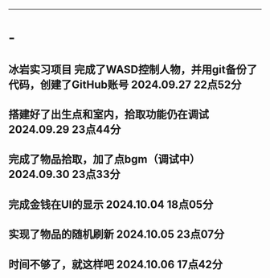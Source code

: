-----------------------------------------------------------------
# -
冰岩实习项目
完成了WASD控制人物，并用git备份了代码，创建了GitHub账号
2024.09.27 22点52分
-------------------------------------------------------------------
搭建好了出生点和室内，拾取功能仍在调试
2024.09.29 23点44分
------------------------------------------------------------------
完成了物品拾取，加了点bgm（调试中）
2024.09.30 23点33分
--------------------------------------------------------------------
完成金钱在UI的显示
2024.10.04 18点05分
--------------------------------------------------------------------
实现了物品的随机刷新
2024.10.05 23点07分
---------------------------------------------------------------------
时间不够了，就这样吧
2024.10.06 17点42分
-------------------------------------------------------------------
